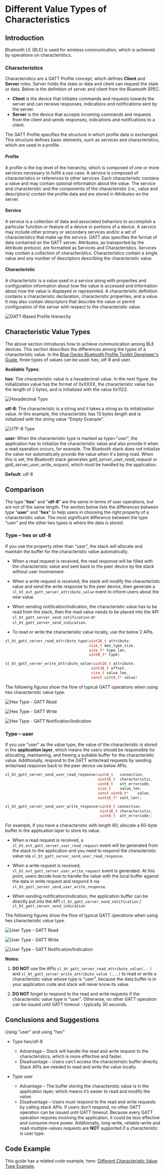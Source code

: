 
# Different Value Types of Characteristics

## Introduction

Bluetooth LE (BLE) is used for wireless communication, which is achieved by operations on characteristics.

### Characteristics

Characteristics are a GATT Profile concept, which defines **Client** and **Server** roles. Server holds the state or data and client can request the state or data. Below is the definition of server and client from the Bluetooth SPEC.

- **Client** is the device that initiates commands and requests towards the server and can receive responses, indications and notifications sent by the server.
- **Server** is the device that accepts incoming commands and requests from the client and sends responses, indications and notifications to a client.

The GATT Profile specifies the structure in which profile data is exchanged. This structure defines basic elements, such as services and characteristics, which are used in a profile.

#### Profile

A profile is the top level of the hierarchy, which is composed of one or more services necessary to fulfill a use case. A service is composed of characteristics or references to other services. Each characteristic contains a value and may contain optional information about the value. The service and characteristic and the components of the characteristic (i.e., value and descriptors) contain the profile data and are stored in Attributes on the server.

#### Service

A service is a collection of data and associated behaviors to accomplish a particular function or feature of a device or portions of a device. A service may include other primary or secondary services and/or a set of characteristics that make up the service.
GATT also specifies the format of data contained on the GATT server. Attributes, as transported by the Attribute protocol, are formatted as Services and Characteristics. Services may contain a collection of characteristics. Characteristics contain a single value and any number of descriptors describing the characteristic value.

#### Characteristic

A characteristic is a value used in a service along with properties and configuration information about how the value is accessed and information about how the value is displayed or represented. A characteristic definition contains a characteristic declaration, characteristic properties, and a value. It may also contain descriptors that describe the value or permit configuration of the server with respect to the characteristic value.

![GATT-Based Profile Hierarchy](resources/0304-f1.png?darkModeUrl=resources/0304-f1.png)

## Characteristic Value Types

The above section introduces how to achieve communication among BLE devices. This section describes the differences among the types of a characteristic value. In the [Blue Gecko Bluetooth Profile Toolkit Developer's Guide](/bluetooth/{build-docspace-version}/bluetooth-profile-toolkit-developers-guide), three types of values can be used: hex, utf-8 and user.

**Available Types**:

**hex**: The characteristic value is a hexadecimal value. In the next figure, the initialization value has the format of 0xXXXX, the characteristic value has the length of 2 bytes, and is initialized with the value 0x1122.

![Hexadecimal Type](resources/v3-hex-char.png?darkModeUrl=resources/v3-hex-char.png)

**utf-8**: The characteristic is a string and it takes a string as its initialization value. In this example, the characteristic has 13 bytes length and is initialized with the string value "Empty Example".

![UTF-8 Type](resources/v3-string-char.png?darkModeUrl=resources/v3-string-char.png)

**user**: When the characteristic type is marked as type="user", the application has to initialize the characteristic value and also provide it when a read operation occurs, for example. The Bluetooth stack does not initialize the value nor automatically provide the value when it's being read. When this is set, the Bluetooth stack generates _gatt_server_user_read_request_ or _gatt_server_user_write_request_, which must be handled by the application.

**Default**: utf-8

## Comparison

The type "**hex**" and "**utf-8**" are the same in terms of user operations, but are not of the same length. The section below lists the differences between type "**user**" and "**hex**" to help users in choosing the right property of a characteristic value. The most significant difference between the type “user” and the other two types is where the data is stored.

### **Type – hex or utf-8**

If you use the property other than "user", the stack will allocate and maintain the buffer for the characteristic value automatically.

- When a read request is received, the read response will be filled with the characteristic value and sent back to the peer device by the stack without user involvement.

- When a write request is received, the stack will modify the characteristic value and send the write response to the peer device, then generate a `sl_bt_evt_gatt_server_attribute_value` event to inform users about the new value.

- When sending notification/indication, the characteristic value has to be read from the stack, then the read value needs to be placed into the API `sl_bt_gatt_server_send_notification` or `sl_bt_gatt_server_send_indication`.

- To read or write the characteristic value locally, use the below 2 APIs.

```c
sl_bt_gatt_server_read_attribute_type(uint16_t attribute,
                                      size_t max_type_size,
                                      size_t* type_len,
                                      uint8_t* type)

sl_bt_gatt_server_write_attribute_value(uint16_t attribute,
                                       uint16_t offset,
                                       size_t value_len,
                                       const uint8_t* value)
```

The following figures show the flow of typical GATT operations when using hex characteristic value type.

![Hex Type - GATT Read](resources/0304-f4.png?darkModeUrl=resources/0304-f4.png)

![Hex Type - GATT Write](resources/0304-f5.png?darkModeUrl=resources/0304-f5.png)

![Hex Type - GATT Notification/Indication](resources/0304-f6.png?darkModeUrl=resources/0304-f6.png)

### Type – user

If you use "user" as the value type, the value of the characteristic is stored in the **application layer**, which means the users should be responsible for allocating, maintaining, and freeing a suitable buffer for the characteristic value. Additionally, respond to the GATT write/read requests by sending write/read response back to the peer device via below APIs.

```c
sl_bt_gatt_server_send_user_read_response(uint8_t  	connection,
                                          uint16_t  characteristic,
                                          uint8_t  	att_errorcode,
                                          size_t  	value_len,
                                          const uint8_t*  	value,
                                          uint16_t* sent_len);

sl_bt_gatt_server_send_user_write_response(uint8_t connection,
                                           uint16_t characteristic,
                                           uint8_t  att_errorcode);
```

For example, if you have a characteristic with length 60, allocate a 60-byte buffer in the application layer to store its value.

- When a read request is received, a `sl_bt_evt_gatt_server_user_read_request` event will be generated from the stack to the application and you need to respond the characteristic value via `sl_bt_gatt_server_send_user_read_response`.

- When a write request is received, `sl_bt_evt_gatt_server_user_write_request` event is generated. At this point, users decide how to handle the value with the local buffer against the data in write request and respond it via `sl_bt_gatt_server_send_user_write_response`.

- When sending notification/indication, the application buffer can be directly put into the API `sl_bt_gatt_server_send_notification` / `sl_bt_gatt_server_send_indication`

The following figures show the flow of typical GATT operations when using hex characteristic value type.

![User Type - GATT Read](resources/0304-f7.png?darkModeUrl=resources/0304-f7.png)

![User Type - GATT Write](resources/0304-f8.png?darkModeUrl=resources/0304-f8.png)

![User Type - GATT Notification/Indication](resources/0304-f9.png?darkModeUrl=resources/0304-f9.png)

**Notes:**

1. **DO NOT** use the APIs `sl_bt_gatt_server_read_attribute_value(...)` and `sl_bt_gatt_server_write_attribute_value (...)` to read or write a characteristic value whose type is "user", because the data buffer is in your application code and stack will never know its value.

2. **DO NOT** forget to respond to the read and write requests if the characteristic value type is “user”. Otherwise, no other GATT operation can be issued until GATT timeout - typically 30 seconds.

## Conclusions and Suggestions

Using "user" and using "hex"

- Type hex/utf-8

  - Advantage – Stack will handle the read and write request to the characteristics, which is more effective and faster.
  - Disadvantage – Users can't access the characteristic buffer directly. Stack APIs are needed to read and write the value locally.

- Type user

  - Advantage – The buffer storing the characteristic value is in the application layer, which means it’s easier to read and modify the value.
  - Disadvantage – Users must respond to the read and write requests by calling stack APIs. If users don’t respond, no other GATT operation can be issued until GATT timeout. Because every GATT operation requires involving the application, it could be less effective and consume more power. Additionally, long-write, reliable-write and read-multiple-values requests are **NOT** supported if a characteristic is user type.

## Code Example

This guide has a related code example, here: [Different Characteristic Value Type Example](https://github.com/SiliconLabs/bluetooth_stack_features/tree/master/gatt_protocol/using_characteristics_value_types).
